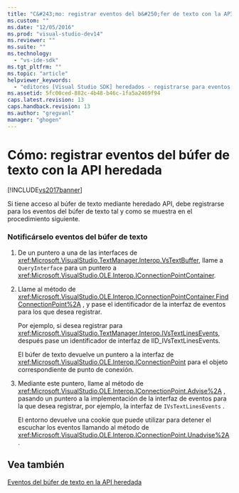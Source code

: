 ```yaml
---
title: "C&#243;mo: registrar eventos del b&#250;fer de texto con la API heredada | Microsoft Docs"
ms.custom: ""
ms.date: "12/05/2016"
ms.prod: "visual-studio-dev14"
ms.reviewer: ""
ms.suite: ""
ms.technology: 
  - "vs-ide-sdk"
ms.tgt_pltfrm: ""
ms.topic: "article"
helpviewer_keywords: 
  - "editores [Visual Studio SDK] heredados - registrarse para eventos del búfer de texto"
ms.assetid: 5fc00ced-882c-4b48-b46c-1fa5a2469f94
caps.latest.revision: 13
caps.handback.revision: 13
ms.author: "gregvanl"
manager: "ghogen"
---
```

# C&#243;mo: registrar eventos del b&#250;fer de texto con la API heredada
[!INCLUDE[vs2017banner](../code-quality/includes/vs2017banner.md)]

Si tiene acceso al búfer de texto mediante heredado API, debe registrarse para los eventos del búfer de texto tal y como se muestra en el procedimiento siguiente.  
  
### Notificárselo eventos del búfer de texto  
  
1.  De un puntero a una de las interfaces de <xref:Microsoft.VisualStudio.TextManager.Interop.VsTextBuffer>, llame a `QueryInterface` para un puntero a <xref:Microsoft.VisualStudio.OLE.Interop.IConnectionPointContainer>.  
  
2.  Llame al método de <xref:Microsoft.VisualStudio.OLE.Interop.IConnectionPointContainer.FindConnectionPoint%2A> , y pase el identificador de la interfaz de eventos para los que desea registrar.  
  
     Por ejemplo, si desea registrar para <xref:Microsoft.VisualStudio.TextManager.Interop.IVsTextLinesEvents>, después pase un identificador de interfaz de IID\_IVsTextLinesEvents.  
  
     El búfer de texto devuelve un puntero a la interfaz de <xref:Microsoft.VisualStudio.OLE.Interop.IConnectionPoint> para el objeto correspondiente de punto de conexión.  
  
3.  Mediante este puntero, llame al método de <xref:Microsoft.VisualStudio.OLE.Interop.IConnectionPoint.Advise%2A> , pasando un puntero a la implementación de la interfaz de eventos para la que desea registrar, por ejemplo, la interfaz de `IVsTextLinesEvents` .  
  
     El entorno devuelve una cookie que puede utilizar para detener el escuchar los eventos llamando al método de <xref:Microsoft.VisualStudio.OLE.Interop.IConnectionPoint.Unadvise%2A> .  
  
## Vea también  
 [Eventos del búfer de texto en la API heredada](../extensibility/text-buffer-events-in-the-legacy-api.md)
